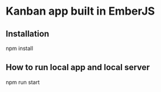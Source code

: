 # Kanban app built in EmberJS

## Installation
npm install

## How to run local app and local server
npm run start
